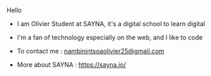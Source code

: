Hello

- I am Olivier Student at SAYNA, it's a digital school to learn digital
- I'm a fan of technology especially on the web, and I like to code
- To contact me : nambinintsoaolivier25@gmail.com

- More about SAYNA : https://sayna.io/   
